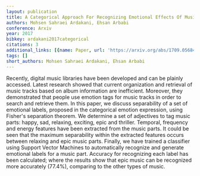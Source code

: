 ```yaml
---
layout: publication
title: A Categorical Approach For Recognizing Emotional Effects Of Music
authors: Mohsen Sahraei Ardakani, Ehsan Arbabi
conference: Arxiv
year: 2017
bibkey: ardakani2017categorical
citations: 3
additional_links: [{name: Paper, url: 'https://arxiv.org/abs/1709.05684'}]
tags: []
short_authors: Mohsen Sahraei Ardakani, Ehsan Arbabi
---
```

Recently, digital music libraries have been developed and can be plainly
accessed. Latest research showed that current organization and retrieval of
music tracks based on album information are inefficient. Moreover, they
demonstrated that people use emotion tags for music tracks in order to search
and retrieve them. In this paper, we discuss separability of a set of emotional
labels, proposed in the categorical emotion expression, using Fisher's
separation theorem. We determine a set of adjectives to tag music parts: happy,
sad, relaxing, exciting, epic and thriller. Temporal, frequency and energy
features have been extracted from the music parts. It could be seen that the
maximum separability within the extracted features occurs between relaxing and
epic music parts. Finally, we have trained a classifier using Support Vector
Machines to automatically recognize and generate emotional labels for a music
part. Accuracy for recognizing each label has been calculated; where the
results show that epic music can be recognized more accurately (77.4%),
comparing to the other types of music.